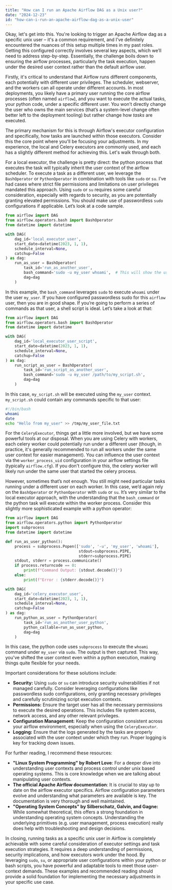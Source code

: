 ```yaml
---
title: "How can I run an Apache Airflow DAG as a Unix user?"
date: "2024-12-23"
id: "how-can-i-run-an-apache-airflow-dag-as-a-unix-user"
---
```


Okay, let's get into this. You're looking to trigger an Apache Airflow dag as a specific unix user – it's a common requirement, and I’ve definitely encountered the nuances of this setup multiple times in my past roles. Getting this configured correctly involves several key aspects, which we’ll need to address step-by-step. Essentially, the challenge boils down to ensuring the airflow processes, particularly the task execution, happen under the desired user context rather than the default airflow user.

Firstly, it's critical to understand that Airflow runs different components, each potentially with different user privileges. The scheduler, webserver, and the workers can all operate under different accounts. In most deployments, you likely have a primary user running the core airflow processes (often named `airflow`), and you want to execute the actual tasks, your python code, under a specific different user. You won’t directly change the user who owns the main services (that’s a system-level change often better left to the deployment tooling) but rather change how *tasks* are executed.

The primary mechanism for this is through Airflow's executor configuration and specifically, how tasks are launched within those executors. Consider this the core point where you'll be focusing your adjustments. In my experience, the local and Celery executors are commonly used, and each has a slightly different method for achieving this. Let's walk through both.

For a local executor, the challenge is pretty direct: the python process that executes the task will typically inherit the user context of the airflow scheduler. To execute a task as a different user, we leverage the `BashOperator` or `PythonOperator` in combination with tools like `sudo` or `su`. I’ve had cases where strict file permissions and limitations on user privileges mandated this approach. Using `sudo` or `su` requires some careful consideration, especially with regards to security, as you are potentially granting elevated permissions. You should make use of passwordless `sudo` configurations if applicable. Let’s look at a code sample.

```python
from airflow import DAG
from airflow.operators.bash import BashOperator
from datetime import datetime

with DAG(
    dag_id='local_executor_user',
    start_date=datetime(2023, 1, 1),
    schedule_interval=None,
    catchup=False
) as dag:
    run_as_user = BashOperator(
        task_id='run_as_another_user',
        bash_command='sudo -u my_user whoami',  # This will show the user context it executes under
        dag=dag
    )
```

In this example, the `bash_command` leverages `sudo` to execute `whoami` under the user `my_user`. If you have configured passwordless sudo for this `airflow` user, then you are in good shape. If you’re going to perform a series of commands as that user, a shell script is ideal. Let’s take a look at that:

```python
from airflow import DAG
from airflow.operators.bash import BashOperator
from datetime import datetime

with DAG(
    dag_id='local_executor_user_script',
    start_date=datetime(2023, 1, 1),
    schedule_interval=None,
    catchup=False
) as dag:
    run_script_as_user = BashOperator(
        task_id='run_script_as_another_user',
        bash_command='sudo -u my_user /path/to/my_script.sh',
        dag=dag
    )
```

In this case, `my_script.sh` will be executed using the `my_user` context. `my_script.sh` could contain any commands specific to that user:

```bash
#!/bin/bash
whoami
date
echo "Hello from my_user" >> /tmp/my_user_file.txt
```

For the `CeleryExecutor`, things get a little more involved, but we have some powerful tools at our disposal. When you are using Celery with workers, each celery worker could potentially run under a different user (though, in practice, it's generally recommended to run all workers under the same user context for easier management). You can influence the user context via the `worker_process_uid` configuration in your airflow settings file (typically `airflow.cfg`). If you don't configure this, the celery worker will likely run under the same user that started the celery process.

However, sometimes that’s not enough. You still might need particular tasks running under a different user on each worker. In this case, we’d again rely on the `BashOperator` or `PythonOperator` with `sudo` or `su`. It’s very similar to the local executor approach, with the understanding that the `bash_command` or the python task will execute within the worker process. Consider this slightly more sophisticated example with a python operator:

```python
from airflow import DAG
from airflow.operators.python import PythonOperator
import subprocess
from datetime import datetime

def run_as_user_python():
    process = subprocess.Popen(['sudo', '-u', 'my_user', 'whoami'],
                                stdout=subprocess.PIPE,
                                stderr=subprocess.PIPE)
    stdout, stderr = process.communicate()
    if process.returncode == 0:
        print(f"Command Output: {stdout.decode()}")
    else:
        print(f"Error : {stderr.decode()}")

with DAG(
    dag_id='celery_executor_user',
    start_date=datetime(2023, 1, 1),
    schedule_interval=None,
    catchup=False
) as dag:
    run_python_as_user = PythonOperator(
        task_id='run_as_another_user_python',
        python_callable=run_as_user_python,
        dag=dag
    )
```

In this case, the python code uses `subprocess` to execute the `whoami` command under `my_user` via `sudo`. The output is then captured. This way, you've shifted the user context even within a python execution, making things quite flexible for your needs.

Important considerations for these solutions include:

*   **Security:** Using `sudo` or `su` can introduce security vulnerabilities if not managed carefully. Consider leveraging configurations like passwordless sudo configurations, only granting necessary privileges and carefully scrutinizing script execution contexts.
*   **Permissions:** Ensure the target user has all the necessary permissions to execute the desired operations. This includes file system access, network access, and any other relevant privileges.
*   **Configuration Management:** Keep the configuration consistent across your airflow environment, especially when using the `CeleryExecutor`.
*   **Logging:** Ensure that the logs generated by the tasks are properly associated with the user context under which they run. Proper logging is key for tracking down issues.

For further reading, I recommend these resources:

*   **"Linux System Programming" by Robert Love**: For a deeper dive into understanding user contexts and process control under unix based operating systems. This is core knowledge when we are talking about manipulating user contexts.
*   **The official Apache Airflow documentation**: It is crucial to stay up to date on the airflow executor specifics. Airflow configuration parameters evolve and understanding what parameters are available is key. The documentation is very thorough and well maintained.
*   **"Operating System Concepts" by Silberschatz, Galvin, and Gagne:** While somewhat theoretical, this offers a strong foundation in understanding operating system concepts. Understanding the underlying primitives (e.g. user management, process execution) really does help with troubleshooting and design decisions.

In closing, running tasks as a specific unix user in Airflow is completely achievable with some careful consideration of executor settings and task execution strategies. It requires a deep understanding of permissions, security implications, and how executors work under the hood. By leveraging `sudo`, `su`, or appropriate user configurations within your python or bash scripts, you have powerful and adaptable tools to meet those user-context demands. These examples and recommended reading should provide a solid foundation for implementing the necessary adjustments in your specific use case.
